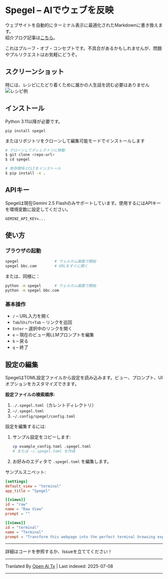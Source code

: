 # Spegel – AIでウェブを反映

ウェブサイトを自動的にターミナル表示に最適化されたMarkdownに書き換えます。  
紹介ブログ記事は[こちら](https://simedw.com/2025/06/23/introducing-spegel/)。

これはプルーフ・オブ・コンセプトです。不具合があるかもしれませんが、問題やプルリクエストはお気軽にどうぞ。

## スクリーンショット
時には、レシピにたどり着くために誰かの人生話を読む必要はありません  
![レシピ例](https://simedw.com/2025/06/23/introducing-spegel/images/recipe_example.png)

## インストール

Python 3.11以降が必要です。

```
pip install spegel
```
またはリポジトリをクローンして編集可能モードでインストールします

```bash
# クローンしてディレクトリに移動
$ git clone <repo-url>
$ cd spegel

# 依存関係とCLIをインストール
$ pip install -e .
```

## APIキー
Spegelは現在Gemini 2.5 Flashのみサポートしています。使用するにはAPIキーを環境変数に設定してください。

```
GEMINI_API_KEY=...
```

## 使い方

### ブラウザの起動

```bash
spegel                # ウェルカム画面で開始
spegel bbc.com        # URLをすぐに開く
```

または、同様に：

```bash
python -m spegel      # ウェルカム画面で開始
python -m spegel bbc.com
```

### 基本操作
- `/`         – URL入力を開く
- `Tab`/`Shift+Tab` – リンクを巡回
- `Enter`     – 選択中のリンクを開く
- `e`         – 現在のビュー用LLMプロンプトを編集
- `b`         – 戻る
- `q`         – 終了

## 設定の編集

SpegelはTOML設定ファイルから設定を読み込みます。ビュー、プロンプト、UIオプションをカスタマイズできます。

**設定ファイルの検索順序:**
1. `./.spegel.toml`（カレントディレクトリ）
2. `~/.spegel.toml`
3. `~/.config/spegel/config.toml`

設定を編集するには:
1. サンプル設定をコピーします:
   ```bash
   cp example_config.toml .spegel.toml
   # または ~/.spegel.toml を作成
   ```
2. お好みのエディタで `.spegel.toml` を編集します。

サンプルスニペット:
```toml
[settings]
default_view = "terminal"
app_title = "Spegel"

[[views]]
id = "raw"
name = "Raw View"
prompt = ""

[[views]]
id = "terminal"
name = "Terminal"
prompt = "Transform this webpage into the perfect terminal browsing experience! ..."
```

---

詳細はコードを参照するか、Issueを立ててください！

---

Tranlated By [Open Ai Tx](https://github.com/OpenAiTx/OpenAiTx) | Last indexed: 2025-07-08

---